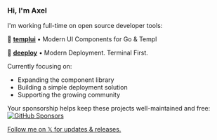### Hi, I'm Axel

I'm working full-time on open source developer tools:

🎨 **[templui](https://github.com/axzilla/templui)** • Modern UI Components for Go & Templ

🚀 **[deeploy](https://github.com/axzilla/deeploy)** • Modern Deployment. Terminal First.

Currently focusing on:
- Expanding the component library 
- Building a simple deployment solution
- Supporting the growing community

Your sponsorship helps keep these projects well-maintained and free:  
[![GitHub Sponsors](https://img.shields.io/github/sponsors/axzilla?style=social)](https://github.com/sponsors/axzilla)

[Follow me on 𝕏 for updates & releases.](https://x.com/_axzilla)
